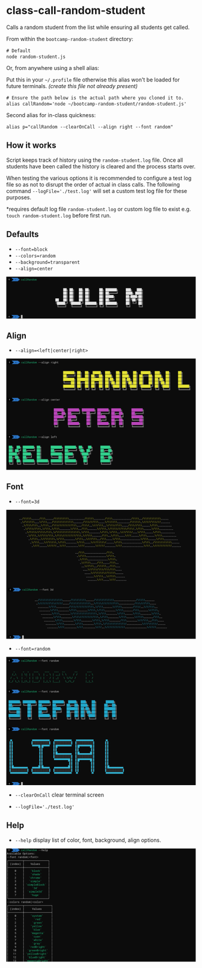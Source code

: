 # class-call-random-student
Calls a random student from the list while ensuring all students get called.

From within the `bootcamp-random-student` directory:

```shell
# Default
node random-student.js
```

Or, from anywhere using a shell alias:

Put this in your `~/.profile` file otherwise this alias won't be loaded for future terminals. _(create this file not already present)_

```shell
# Ensure the path below is the actual path where you cloned it to.
alias callRandom='node ~/bootcamp-random-student/random-student.js'
```

Second alias for in-class quickness:

```shell
alias p="callRandom --clearOnCall --align right --font random"
```

## How it works

Script keeps track of history using the `random-student.log` file.
Once all students have been called the history is cleared and the process starts over. 

When testing the various options it is recommended to configure a test log file so as not to disrupt the order of actual in class calls.  The following command `--logFile='./test.log'` will set a custom test log file for these purposes.

*requires default log file `random-student.log` or custom log file to exist e.g. `touch random-student.log` before first run.

## Defaults

- `--font=block`
- `--colors=random`
- `--background=transparent`
- `--align=center`

<img src="ss.png" />

## Align

- `--align=<left|center|right>`

<img src="ss-align.png" />

## Font

- `--font=3d`

<img src="ss-font.png" />

- `--font=random`

<img src="ss-font-random.png" />

- `--clearOnCall` clear terminal screen

- `--logFile='./test.log'`
## Help

- `--help` display list of color, font, background, align options.

<img src="ss-help.png" />

